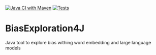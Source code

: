 [![Java CI with Maven](https://github.com/LMartinezEXEX/BiasExploration4J/actions/workflows/maven.yml/badge.svg)](https://github.com/LMartinezEXEX/BiasExploration4J/actions/workflows/maven.yml)
[![Tests](https://github.com/LMartinezEXEX/BiasExploration4J/actions/workflows/testing.yml/badge.svg)](https://github.com/LMartinezEXEX/BiasExploration4J/actions/workflows/testing.yml)

# BiasExploration4J
Java tool to explore bias withing word embedding and large language models
